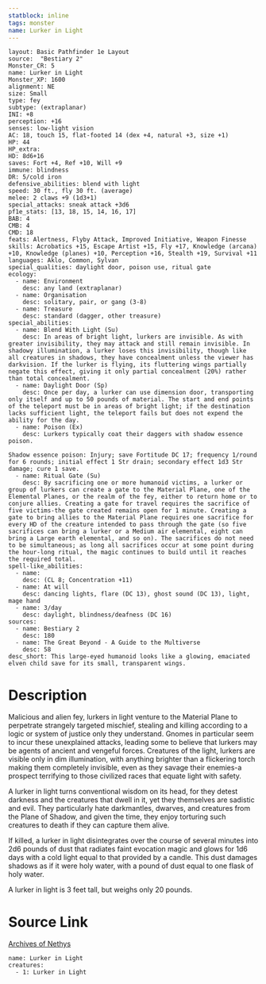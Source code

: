 ```yaml
---
statblock: inline
tags: monster
name: Lurker in Light
---
```

```statblock
layout: Basic Pathfinder 1e Layout
source:  "Bestiary 2"
Monster_CR: 5
name: Lurker in Light
Monster_XP: 1600
alignment: NE
size: Small
type: fey
subtype: (extraplanar)
INI: +8
perception: +16
senses: low-light vision
AC: 18, touch 15, flat-footed 14 (dex +4, natural +3, size +1)
HP: 44
HP_extra: 
HD: 8d6+16
saves: Fort +4, Ref +10, Will +9
immune: blindness
DR: 5/cold iron
defensive_abilities: blend with light
speed: 30 ft., fly 30 ft. (average)
melee: 2 claws +9 (1d3+1)
special_attacks: sneak attack +3d6
pf1e_stats: [13, 18, 15, 14, 16, 17]
BAB: 4
CMB: 4
CMD: 18
feats: Alertness, Flyby Attack, Improved Initiative, Weapon Finesse
skills: Acrobatics +15, Escape Artist +15, Fly +17, Knowledge (arcana) +10, Knowledge (planes) +10, Perception +16, Stealth +19, Survival +11
languages: Aklo, Common, Sylvan
special_qualities: daylight door, poison use, ritual gate
ecology:
  - name: Environment
    desc: any land (extraplanar)
  - name: Organisation
    desc: solitary, pair, or gang (3-8)
  - name: Treasure
    desc: standard (dagger, other treasure)
special_abilities:
  - name: Blend With Light (Su)
    desc: In areas of bright light, lurkers are invisible. As with greater invisibility, they may attack and still remain invisible. In shadowy illumination, a lurker loses this invisibility, though like all creatures in shadows, they have concealment unless the viewer has darkvision. If the lurker is flying, its fluttering wings partially negate this effect, giving it only partial concealment (20%) rather than total concealment.
  - name: Daylight Door (Sp)
    desc: Once per day, a lurker can use dimension door, transporting only itself and up to 50 pounds of material. The start and end points of the teleport must be in areas of bright light; if the destination lacks sufficient light, the teleport fails but does not expend the ability for the day.
  - name: Poison (Ex)
    desc: Lurkers typically coat their daggers with shadow essence poison.

Shadow essence poison: Injury; save Fortitude DC 17; frequency 1/round for 6 rounds; initial effect 1 Str drain; secondary effect 1d3 Str damage; cure 1 save.
  - name: Ritual Gate (Su)
    desc: By sacrificing one or more humanoid victims, a lurker or group of lurkers can create a gate to the Material Plane, one of the Elemental Planes, or the realm of the fey, either to return home or to conjure allies. Creating a gate for travel requires the sacrifice of five victims-the gate created remains open for 1 minute. Creating a gate to bring allies to the Material Plane requires one sacrifice for every HD of the creature intended to pass through the gate (so five sacrifices can bring a lurker or a Medium air elemental, eight can bring a Large earth elemental, and so on). The sacrifices do not need to be simultaneous; as long all sacrifices occur at some point during the hour-long ritual, the magic continues to build until it reaches the required total.
spell-like_abilities:
  - name:
    desc: (CL 8; Concentration +11)
  - name: At will
    desc: dancing lights, flare (DC 13), ghost sound (DC 13), light, mage hand
  - name: 3/day
    desc: daylight, blindness/deafness (DC 16)
sources:
  - name: Bestiary 2
    desc: 180
  - name: The Great Beyond - A Guide to the Multiverse
    desc: 58
desc_short: This large-eyed humanoid looks like a glowing, emaciated elven child save for its small, transparent wings.
```
# Description
Malicious and alien fey, lurkers in light venture to the Material Plane to perpetrate strangely targeted mischief, stealing and killing according to a logic or system of justice only they understand. Gnomes in particular seem to incur these unexplained attacks, leading some to believe that lurkers may be agents of ancient and vengeful forces. Creatures of the light, lurkers are visible only in dim illumination, with anything brighter than a flickering torch making them completely invisible, even as they savage their enemies-a prospect terrifying to those civilized races that equate light with safety.

A lurker in light turns conventional wisdom on its head, for they detest darkness and the creatures that dwell in it, yet they themselves are sadistic and evil. They particularly hate darkmantles, dwarves, and creatures from the Plane of Shadow, and given the time, they enjoy torturing such creatures to death if they can capture them alive.

If killed, a lurker in light disintegrates over the course of several minutes into 2d6 pounds of dust that radiates faint evocation magic and glows for 1d6 days with a cold light equal to that provided by a candle. This dust damages shadows as if it were holy water, with a pound of dust equal to one flask of holy water.

A lurker in light is 3 feet tall, but weighs only 20 pounds.
# Source Link
[Archives of Nethys](https://aonprd.com/MonsterDisplay.aspx?ItemName=Lurker%20in%20Light)
```encounter-table
name: Lurker in Light
creatures:
  - 1: Lurker in Light
```
